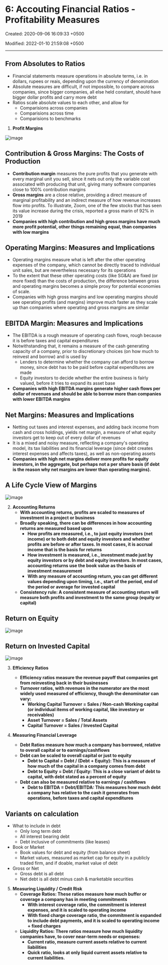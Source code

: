 # 6: Accouting Financial Ratios - Profitability Measures

Created: 2020-09-06 16:09:33 +0500

Modified: 2022-01-10 21:59:08 +0500

---

## From Absolutes to Ratios

- Financial statements measure operations in absolute terms, i.e. in dollars, rupees or reais, depending upon the currency of denomination
- Absolute measures are difficult, if not impossible, to compare across companies, since bigger companies, all else held constant, should have bigger dollar profits and carry more debt
- Ratios scale absolute values to each other, and allow for
  - Comparisions across companies
  - Comparisions across time
  - Comparisions to benchmarks

1. **Profit Margins**

![image](media/Accounting-for-Finance_6--Accouting-Financial-Ratios---Profitability-Measures-image1.jpeg)

## Contribution & Gross Margins: The Costs of Production

- **Contribution margin** measures the pure profits that you generate with every marginal unit you sell, since it nets out only the variable cost associated with producing that unit, giving many software companies close to 100% contribution margins
- **Gross margins** are a close relative, providing a direct measure of marginal profitability and an indirect measure of how revenue increases flow into profits. To illustrate, Zoom, one of the few stocks that has seen its value increase during the crisis, reported a gross marin of 92% in 2019
- **Companies with high contribution and high gross margins have much more profit potential, other things remaining equal, than companies with low margins**

## Operating Margins: Measures and Implications

- Operating margins measure what is left after the other operating expenses of the company, which cannot be directly traced to individual unit sales, but are nevertheless necessary for its operations
- To the extent that these other operating costs (like SG&A) are fixed (or more fixed) than the costs of production, the difference between gross and operating margins becomes a simple proxy for potential economies of scale.
- Companies with high gross margins and low operating margins should see operating profits (and margins) improve much faster as they scale up than companies where operating and gross margins are similar

## EBITDA Margin: Measures and Implications

- The EBITDA is a rough measure of operating cash flows, rough because it is before taxes and capital expenditures
- Notwithstanding that, it remains a measure of the cash generating capacity of a company, prior to discretionary choices (on how much to reinvest and borrow) and is used by
  - Lenders to determine whether the company can afford to borrow money, since debt has to be paid before capital expenditures are made
  - Equity investors to decide whether the entire business is fairly valued, before it tries to expand its asset base
- **Companies with high EBITDA margins generate higher cash flows per dollar of revenues and should be able to borrow more than companies with lower EBITDA margins**

## Net Margins: Measures and Implications

- Netting out taxes and interest expenses, and adding back income from cash and cross holdings, yields net margin, a measure of what equity investors get to keep out of every dollar of revenues
- It is a mixed and noisy measure, reflecting a company's operating model, its tax liabilities and its financial leverage (since debt creates interest expenses and affects taxes), as well as non-operating assets
- **Companies with high net margins deliver more profits for equity investors, in the aggregate, but perhaps not a per share basis (if debt is the reason why net margins are lower than operating margins).**

## A Life Cycle View of Margins

![image](media/Accounting-for-Finance_6--Accouting-Financial-Ratios---Profitability-Measures-image2.jpg)

2. **Accounting Returns**
    - **With accounting returns, profits are scaled to measures of investment in a project or business**
    - **Broadly speaking, there can be differences in how accounting returns are measured based upon**
        - **How profits are measured, i.e., to just equity investors (net income) or to both debt and equity investors and whether profits are before or after taxes. In most cases, it is accrual income that is the basis for returns**
        - **How investment is measured, i.e., investment made just by equity investors or by debt and equity investors. In most cases, accounting returns use the book value as the basis of investment measurement**
        - **With any measure of accounting return, you can get different values depending upon timing, i.e., start of the period, end of the period or average for invested capital**
    - **Consistency rule: A consistent measure of accounting return will measure both profits and investment to the same group (equity or capital)**

## Return on Equity

![image](media/Accounting-for-Finance_6--Accouting-Financial-Ratios---Profitability-Measures-image3.jpg)

## Return on Invested Capital

![image](media/Accounting-for-Finance_6--Accouting-Financial-Ratios---Profitability-Measures-image4.jpg)

3. **Efficiency Ratios**
    - **Efficiency ratios measure the revenue payoff that companies get from reinvesting back in their businesses**
    - **Turnover ratios, with revenues in the numerator are the most widely used measured of efficiency, though the denominator can vary:**
        - **Working Capital Turnover = Sales / Non-cash Working capital (or individual items of working capital, like investory or receivables)**
        - **Asset Turnover = Sales / Total Assets**
        - **Capital Turnover = Sales / Invested Capital**

4. **Measuring Financial Leverage**
    - **Debt Ratios measure how much a company has borrowed, relative to overall capital or to earnings/cashflows**
    - **Debt can be scaled to overall capital or just to equity**
        - **Debt to Capital = Debt / (Debt + Equity): This is a measure of how much of the capital in a company comes from debt**
        - **Debt to Equity = Debt / Equity: This is a close variant of debt to capital, with debt stated as a percent of equity**
    - **Debt can also be measured relative to earnings / cashflows**
        - **Debt to EBITDA = Debt/EBITDA: This measures how much debt a company has relative to the cash it generates from operations, before taxes and capital expenditures**

## Variants on calculation

- What to include in debt
  - Only long term debt
  - All interest bearing debt
  - Debt inclusive of commitments (like leases)
- Book or Market
  - Book values for debt and equity (from balance sheet)
  - Market values, measured as market cap for equity in a publicly traded firm, and if doable, market value of debt
- Gross or Net
  - Gross debt is all debt
  - Net debt is all debt minus cash & marketable securities

5. **Measuring Liquidity / Credit Risk**
    - **Coverage Ratios: These ratios measure how much buffer or coverage a company has in meeting commitments**
        - **With interest coverage ratio, the commitment is interest expenses, and it is scaled to operating income**
        - **With fixed charge coverage ratio, the commitment is expanded to include debt payments, and it is scaled to operating income + fixed charges**
    - **Liquidity Ratios: There ratios measure how much liquidity companies have, to cover near-term needs or expenses:**
        - **Current ratio, measure current assets relative to current liabilities**
        - **Quick ratio, looks at only liquid current assets relative to current liabilities.**
